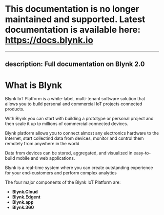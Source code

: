 # This documentation is no longer maintained and supported. Latest documentation is available here: https://docs.blynk.io

---
description: Full documentation on Blynk 2.0
---

# What is Blynk

Blynk IoT Platform is a white-label, multi-tenant software solution that allows you to build personal and commercial IoT projects connected products.

With Blynk you can start with building a prototype or personal project and then scale it up to millions of commercial connected devices.

Blynk platform allows you to connect almost any electronics hardware to the Internet, start collectind data from devices, monitor and control them remotely from anywhere in the world

Data from devices can be stored, aggregated, and visualized in easy-to-build mobile and web applications.

Blynk is a real-time system where you can create outstanding experience for your end-customers and perform complex analytics

The four major components of the Blynk IoT Platform are:

* **Blynk.Cloud**
* **Blynk.Edgent**
* **Blynk.app**
* **Blynk.360**

